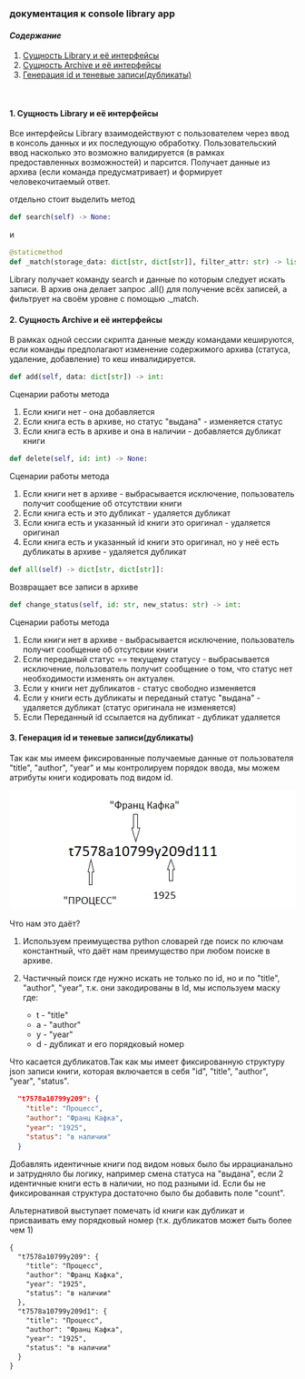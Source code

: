### документация к console library app

#### *Содержание*
1. [Сущность Library и её интерфейсы](#library)
2. [Сущность Archive и её интерфейсы](#archive)
3. [Генерация id и теневые записи(дубликаты)](#gen-id)

<br>

#### 1. Сущность Library и её интерфейсы <a id="library"></a>
Все интерфейсы Library взаимодействуют с пользователем через ввод в консоль данных и их последующую обработку.
Пользовательский ввод насколько это возможно валидируется (в рамках предоставленных возможностей) и парсится. Получает данные из архива (если команда предусматривает) и формирует человекочитаемый ответ.

отдельно стоит выделить метод

```python
def search(self) -> None:
```

и 

```python
@staticmethod
def _match(storage_data: dict[str, dict[str]], filter_attr: str) -> list[tuple[str]]:
```

Library получает команду search и данные по которым следует искать записи. В архив она делает запрос .all() для получение всёх записей, а фильтрует на своём уровне с помощью ._match.

#### 2. Сущность Archive и её интерфейсы <a id="archive"></a>

В рамкаx одной сессии скрипта данные между командами кешируются, если команды предполагают изменение содержимого архива (статуса, удаление, добавление) то кеш инвалидируется.

```python
def add(self, data: dict[str]) -> int:
```
Сценарии работы метода
1. Если книги нет - она добавляется
2. Если книга есть в архиве, но статус "выдана" - изменяется статус
3. Если книга есть в архиве и она в наличии - добавляется дубликат книги

```python
def delete(self, id: int) -> None:
```

Сценарии работы метода
1. Если книги нет в архиве - выбрасывается исключение, пользователь получит сообщение об отсутствии книги
2. Если книга есть и это дубликат - удаляется дубликат
3. Если книга есть и указанный id книги это оригинал - удаляется оригинал
4. Если книга есть и указанный id книги это оригинал, но у неё есть дубликаты в архиве - удаляется дубликат

```python
def all(self) -> dict[str, dict[str]]:
```
Возвращает все записи в архиве

```python
def change_status(self, id: str, new_status: str) -> int:
```
Сценарии работы метода
1. Если книги нет в архиве - выбрасывается исключение, пользователь получит сообщение об отсутсвии книги
2. Если переданый статус == текущему статусу - выбрасывается исключение, пользователь получит сообщение о том, что статус нет необходимости изменять он актуален.
3. Если у книги нет дубликатов - статус свободно изменяется
4. Если у книги есть дубликаты и переданый статус "выдана" - удаляется дубликат (статус оригинала не изменяется)
5. Если Переданный id ссылается на дубликат - дубликат удаляется

#### 3. Генерация id и теневые записи(дубликаты)<a id="gen-id"></a>

Так как мы имеем фиксированные получаемые данные от пользователя "title", "author", "year" и мы контрoлируем порядок ввода, мы можем атрибуты книги кодировать под видом id.

![id](./console_app/image/gen_id.png)

Что нам это даёт?
1. Используем преимущества python словарей где поиск по ключам  константный, что даёт нам преимущество при любом поиске в архиве.
2. Частичный поиск где нужно искать не только по id, но и по "title", "author", "year", т.к. они закодированы в Id, мы используем маску где:

    - t - "title"
    - a - "author"
    - y - "year"
    - d - дубликат и его порядковый номер

Что касается дубликатов.Так как мы имеет фиксированную структуру json записи книги, которая включается в себя "id", "title", "author", "year", "status". 
```json
  "t7578a10799y209": {
    "title": "Процесс",
    "author": "Франц Кафка",
    "year": "1925",
    "status": "в наличии"
  }
```
Добавлять идентичные книги под видом новых было бы иррацианально и затрудняло бы логику, например смена статуса на "выдана", если 2 идентичные книги есть в наличии, но под разными id. 
Если бы не фиксированная структура достаточно было бы добавить поле "count".

Альтернативой выступает помечать id книги как дубликат и присваивать ему порядковый номер (т.к. дубликатов может быть более чем 1)
```
{
  "t7578a10799y209": {
    "title": "Процесс",
    "author": "Франц Кафка",
    "year": "1925",
    "status": "в наличии"
  },
  "t7578a10799y209d1": {
    "title": "Процесс",
    "author": "Франц Кафка",
    "year": "1925",
    "status": "в наличии"
  }
}
```